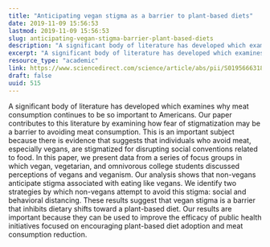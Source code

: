 ```yaml
---
title: "Anticipating vegan stigma as a barrier to plant-based diets"
date: 2019-11-09 15:56:53
lastmod: 2019-11-09 15:56:53
slug: anticipating-vegan-stigma-barrier-plant-based-diets
description: "A significant body of literature has developed which examines why meat consumption continues to be so important to Americans. Our paper contributes to this literature by examining how fear of stigmatization may be a barrier to avoiding meat consumption. This is an important subject because there is evidence that suggests that individuals who avoid meat, especially vegans, are stigmatized for disrupting social conventions related to food."
excerpt: "A significant body of literature has developed which examines why meat consumption continues to be so important to Americans. Our paper contributes to this literature by examining how fear of stigmatization may be a barrier to avoiding meat consumption. This is an important subject because there is evidence that suggests that individuals who avoid meat, especially vegans, are stigmatized for disrupting social conventions related to food."
resource_type: "academic"
link: https://www.sciencedirect.com/science/article/abs/pii/S0195666318313874?via%3Dihub=
draft: false
uuid: 515
---
```

A significant body of literature has developed which examines why meat
consumption continues to be so important to Americans. Our paper
contributes to this literature by examining how fear of stigmatization
may be a barrier to avoiding meat consumption. This is an important
subject because there is evidence that suggests that individuals who
avoid meat, especially vegans, are stigmatized for disrupting social
conventions related to food. In this paper, we present data from a
series of focus groups in which vegan, vegetarian, and omnivorous
college students discussed perceptions of vegans and veganism. Our
analysis shows that non-vegans anticipate stigma associated with eating
like vegans. We identify two strategies by which non-vegans attempt to
avoid this stigma: social and behavioral distancing. These results
suggest that vegan stigma is a barrier that inhibits dietary shifts
toward a plant-based diet. Our results are important because they can be
used to improve the efficacy of public health initiatives focused on
encouraging plant-based diet adoption and meat consumption reduction.
